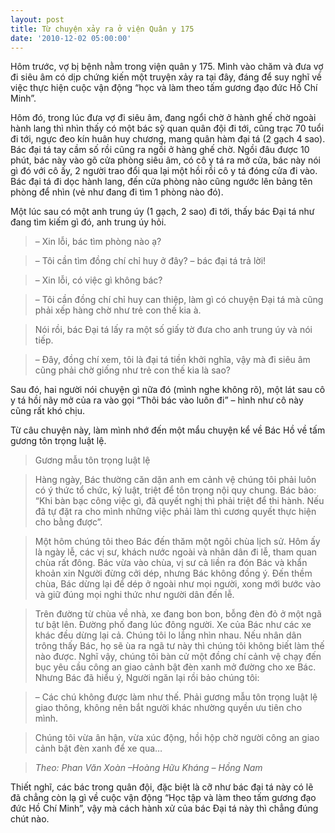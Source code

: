 ```yaml
---
layout: post
title: Từ chuyện xảy ra ở viện Quân y 175
date: '2010-12-02 05:00:00'
---
```


Hôm trước, vợ bị bệnh nằm trong viện quân y 175. Mình vào chăm và đưa vợ đi siêu âm có dịp chứng kiến một truyện xảy ra tại đây, đáng để suy nghĩ về việc thực hiện cuộc vận động “học và làm theo tấm gương đạo đức Hồ Chí Minh”.

Hôm đó, trong lúc đưa vợ đi siêu âm, đang ngổi chờ ở hành ghế chờ ngoài hành lang thì nhìn thấy có một bác sỹ quan quân đội đi tới, cũng trạc 70 tuổi đi tới, ngực đeo kín huân huy chương, mang quân hàm đại tá (2 gạch 4 sao). Bác đại tá tay cầm số rồi cũng ra ngồi ở hàng ghế chờ. Ngồi đâu được 10 phút, bác này vào gõ cửa phòng siêu âm, có cô y tá ra mở cửa, bác này nói gì đó với cô ấy, 2 người trao đổi qua lại một hồi rồi cô y tá đóng cửa đi vào. Bác đại tá đi dọc hành lang, đến cửa phòng nào cũng ngước lên bảng tên phòng để nhìn (vẻ như đang đi tìm 1 phòng nào đó).

Một lúc sau có một anh trung úy (1 gạch, 2 sao) đi tới, thấy bác Đại tá như đang tìm kiếm gì đó, anh trung úy hỏi.

> – Xin lỗi, bác tìm phòng nào ạ?

> – Tôi cần tìm đồng chí chỉ huy ở đây? – bác đại tá trả lời!

> – Xin lỗi, có việc gì không bác?

> – Tôi cần đồng chí chỉ huy can thiệp, làm gì có chuyện Đại tá mà cũng phải xếp hàng chờ như trẻ con thế kia à.

> Nói rồi, bác Đại tá lấy ra một số giấy tờ đưa cho anh trung úy và nói tiếp.

> – Đây, đồng chí xem, tôi là đại tá tiền khởi nghĩa, vậy mà đi siêu âm cũng phải chờ giống như trẻ con thế kia là sao?

Sau đó, hai người nói chuyện gì nữa đó (mình nghe không rõ), một lát sau cô y tá hồi nãy mở của ra vào gọi “Thôi bác vào luôn đi” – hình như cô này cũng rất khó chịu.

Từ câu chuyện này, làm mình nhớ đến một mẩu chuyện kể về Bác Hồ về tấm gương tôn trọng luật lệ.

> Gương mẫu tôn trọng luật lệ

> Hàng ngày, Bác thường căn dặn anh em cảnh vệ chúng tôi phải luôn có ý thức tổ chức, kỷ luật, triệt để tôn trọng nội quy chung. Bác bảo: “Khi bàn bạc công việc gì, đã quyết nghị thì phải triệt để thi hành. Nếu đã tự đặt ra cho mình những việc phải làm thì cương quyết thực hiện cho bằng được”.

> Một hôm chúng tôi theo Bác đến thăm một ngôi chùa lịch sử. Hôm ấy là ngày lễ, các vị sư, khách nước ngoài và nhân dân đi lễ, tham quan chùa rất đông. Bác vừa vào chùa, vị sư cả liền ra đón Bác và khẩn khoản xin Người đừng cởi dép, nhưng Bác không đồng ý. Đến thềm chùa, Bác dừng lại để dép ở ngoài như mọi người, xong mới bước vào và giữ đúng mọi nghi thức như người dân đến lễ.

> Trên đường từ chùa về nhà, xe đang bon bon, bỗng đèn đỏ ở một ngã tư bật lên. Đường phố đang lúc đông người. Xe của Bác như các xe khác đều dừng lại cả. Chúng tôi lo lắng nhìn nhau. Nếu nhân dân trông thấy Bác, họ sẽ ùa ra ngã tư này thì chúng tôi không biết làm thế nào được. Nghĩ vậy, chúng tôi bàn cử một đồng chí cảnh vệ chạy đến bục yêu cầu công an giao cảnh bật đèn xanh mở đường cho xe Bác. Nhưng Bác đã hiểu ý, Người ngăn lại rồi bảo chúng tôi:

> – Các chú không được làm như thế. Phải gương mẫu tôn trọng luật lệ giao thông, không nên bắt người khác nhường quyền ưu tiên cho mình.

> Chúng tôi vừa ân hận, vừa xúc động, hồi hộp chờ người công an giao cảnh bật đèn xanh để xe qua…

> *Theo: Phan Văn Xoàn –Hoàng Hữu Kháng – Hồng Nam*

Thiết nghĩ, các bác trong quân đội, đặc biệt là cỡ như bác đại tá này có lẽ đã chẳng còn lạ gì về cuộc vận động “Học tập và làm theo tấm gương đạo đức Hồ Chí Minh”, vậy mà cách hành xử của bác Đại tá này thì chẳng đúng chút nào.